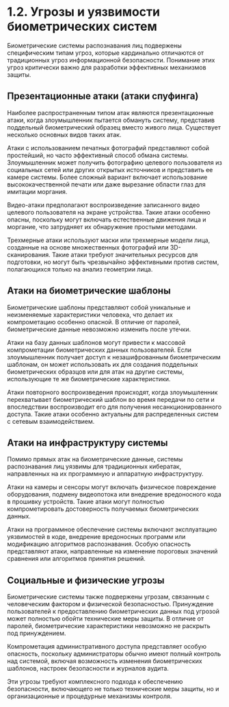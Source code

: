 # 1.2. Угрозы и уязвимости биометрических систем

Биометрические системы распознавания лиц подвержены специфическим типам угроз, которые кардинально отличаются от традиционных угроз информационной безопасности. Понимание этих угроз критически важно для разработки эффективных механизмов защиты.

## Презентационные атаки (атаки спуфинга)

Наиболее распространенным типом атак являются презентационные атаки, когда злоумышленник пытается обмануть систему, представив поддельный биометрический образец вместо живого лица. Существует несколько основных видов таких атак.

Атаки с использованием печатных фотографий представляют собой простейший, но часто эффективный способ обмана системы. Злоумышленник может получить фотографию целевого пользователя из социальных сетей или других открытых источников и представить ее камере системы. Более сложный вариант включает использование высококачественной печати или даже вырезание области глаз для имитации моргания.

Видео-атаки предполагают воспроизведение записанного видео целевого пользователя на экране устройства. Такие атаки особенно опасны, поскольку могут включать естественные движения лица и моргание, что затрудняет их обнаружение простыми методами.

Трехмерные атаки используют маски или трехмерные модели лица, созданные на основе множественных фотографий или 3D-сканирования. Такие атаки требуют значительных ресурсов для подготовки, но могут быть чрезвычайно эффективными против систем, полагающихся только на анализ геометрии лица.

## Атаки на биометрические шаблоны

Биометрические шаблоны представляют собой уникальные и неизменяемые характеристики человека, что делает их компрометацию особенно опасной. В отличие от паролей, биометрические данные невозможно изменить после утечки.

Атаки на базу данных шаблонов могут привести к массовой компрометации биометрических данных пользователей. Если злоумышленник получает доступ к незашифрованным биометрическим шаблонам, он может использовать их для создания поддельных биометрических образцов или для атак на другие системы, использующие те же биометрические характеристики.

Атаки повторного воспроизведения происходят, когда злоумышленник перехватывает биометрический шаблон во время передачи по сети и впоследствии воспроизводит его для получения несанкционированного доступа. Такие атаки особенно актуальны для распределенных систем с сетевым взаимодействием.

## Атаки на инфраструктуру системы

Помимо прямых атак на биометрические данные, системы распознавания лиц уязвимы для традиционных кибератак, направленных на их программную и аппаратную инфраструктуру.

Атаки на камеры и сенсоры могут включать физическое повреждение оборудования, подмену видеопотока или внедрение вредоносного кода в прошивку устройств. Такие атаки могут полностью компрометировать достоверность получаемых биометрических данных.

Атаки на программное обеспечение системы включают эксплуатацию уязвимостей в коде, внедрение вредоносных программ или модификацию алгоритмов распознавания. Особую опасность представляют атаки, направленные на изменение пороговых значений сравнения или алгоритмов принятия решений.

## Социальные и физические угрозы

Биометрические системы также подвержены угрозам, связанным с человеческим фактором и физической безопасностью. Принуждение пользователей к предоставлению биометрических данных под угрозой может полностью обойти технические меры защиты. В отличие от паролей, биометрические характеристики невозможно не раскрыть под принуждением.

Компрометация административного доступа представляет особую опасность, поскольку администраторы обычно имеют полный контроль над системой, включая возможность изменения биометрических шаблонов, настроек безопасности и журналов аудита.

Эти угрозы требуют комплексного подхода к обеспечению безопасности, включающего не только технические меры защиты, но и организационные и процедурные механизмы контроля.